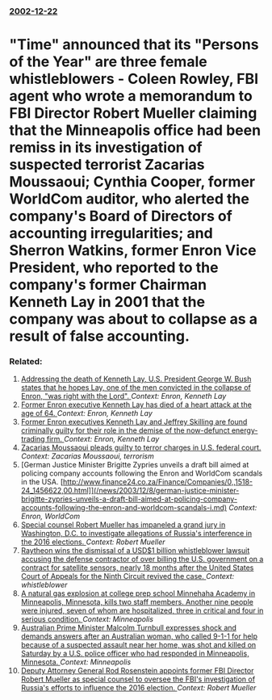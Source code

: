 ### [2002-12-22](/news/2002/12/22/index.md)

# "Time" announced that its "Persons of the Year" are three female whistleblowers - Coleen Rowley, FBI agent who wrote a memorandum to FBI Director Robert Mueller claiming that the Minneapolis office had been remiss in its investigation of suspected terrorist Zacarias Moussaoui; Cynthia Cooper, former WorldCom auditor, who alerted the company's Board of Directors of accounting irregularities; and Sherron Watkins, former Enron Vice President, who reported to the company's former Chairman Kenneth Lay in 2001 that the company was about to collapse as a result of false accounting.




### Related:

1. [Addressing the death of Kenneth Lay, U.S. President George W. Bush states that he hopes Lay, one of the men convicted in the collapse of Enron, "was right with the Lord". ](/news/2006/07/6/addressing-the-death-of-kenneth-lay-u-s-president-george-w-bush-states-that-he-hopes-lay-one-of-the-men-convicted-in-the-collapse-of-enr.md) _Context: Enron, Kenneth Lay_
2. [ Former Enron executive Kenneth Lay has died of a heart attack at the age of 64. ](/news/2006/07/5/former-enron-executive-kenneth-lay-has-died-of-a-heart-attack-at-the-age-of-64.md) _Context: Enron, Kenneth Lay_
3. [ Former Enron executives Kenneth Lay and Jeffrey Skilling are found criminally guilty for their role in the demise of the now-defunct energy-trading firm. ](/news/2006/05/25/former-enron-executives-kenneth-lay-and-jeffrey-skilling-are-found-criminally-guilty-for-their-role-in-the-demise-of-the-now-defunct-energy.md) _Context: Enron, Kenneth Lay_
4. [ Zacarias Moussaoui pleads guilty to terror charges in U.S. federal court. ](/news/2005/04/22/zacarias-moussaoui-pleads-guilty-to-terror-charges-in-u-s-federal-court.md) _Context: Zacarias Moussaoui, terrorism_
5. [German Justice Minister Brigitte Zypries unveils a draft bill aimed at policing company accounts following the Enron and WorldCom scandals in the USA. [http://www.finance24.co.za/Finance/Companies/0,,1518-24_1456622,00.html]](/news/2003/12/8/german-justice-minister-brigitte-zypries-unveils-a-draft-bill-aimed-at-policing-company-accounts-following-the-enron-and-worldcom-scandals-i.md) _Context: Enron, WorldCom_
6. [Special counsel Robert Mueller has impaneled a grand jury in Washington, D.C. to investigate allegations of Russia's interference in the 2016 elections. ](/news/2017/08/3/special-counsel-robert-mueller-has-impaneled-a-grand-jury-in-washington-d-c-to-investigate-allegations-of-russiaas-interference-in-the-2.md) _Context: Robert Mueller_
7. [Raytheon wins the dismissal of a USD$1 billion whistleblower lawsuit accusing the defense contractor of over billing the U.S. government on a contract for satellite sensors, nearly 18 months after the United States Court of Appeals for the Ninth Circuit revived the case. ](/news/2017/08/3/raytheon-wins-the-dismissal-of-a-usd-1-billion-whistleblower-lawsuit-accusing-the-defense-contractor-of-over-billing-the-u-s-government-on.md) _Context: whistleblower_
8. [A natural gas explosion at college prep school Minnehaha Academy in Minneapolis, Minnesota, kills two staff members. Another nine people were injured, seven of whom are hospitalized, three in critical and four in serious condition. ](/news/2017/08/2/a-natural-gas-explosion-at-college-prep-school-minnehaha-academy-in-minneapolis-minnesota-kills-two-staff-members-another-nine-people-wer.md) _Context: Minneapolis_
9. [Australian Prime Minister Malcolm Turnbull expresses shock and demands answers after an Australian woman, who called 9-1-1 for help because of a suspected assault near her home, was shot and killed on Saturday by a U.S. police officer who had responded in Minneapolis, Minnesota. ](/news/2017/07/19/australian-prime-minister-malcolm-turnbull-expresses-shock-and-demands-answers-after-an-australian-woman-who-called-9-1-1-for-help-because.md) _Context: Minneapolis_
10. [ Deputy Attorney General Rod Rosenstein appoints former FBI Director Robert Mueller as special counsel to oversee the FBI's investigation of Russia's efforts to influence the 2016 election. ](/news/2017/05/17/deputy-attorney-general-rod-rosenstein-appoints-former-fbi-director-robert-mueller-as-special-counsel-to-oversee-the-fbias-investigation.md) _Context: Robert Mueller_

